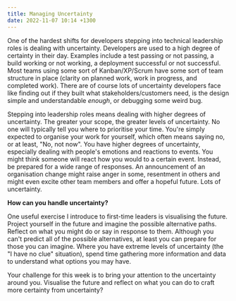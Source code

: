 ```yaml
---
title: Managing Uncertainty
date: 2022-11-07 10:14 +1300
---
```


One of the hardest shifts for developers stepping into technical leadership roles is dealing with uncertainty. Developers are used to a high degree of certainty in their day. Examples include a test passing or not passing, a build working or not working, a deployment successful or not successful. Most teams using some sort of Kanban/XP/Scrum have some sort of team structure in place (clarity on planned work, work in progress, and completed work). There are of course lots of uncertainty developers face like finding out if they built what stakeholders/customers need, is the design simple and understandable _enough_, or debugging some weird bug.

Stepping into leadership roles means dealing with higher degrees of uncertainty. The greater your scope, the greater levels of uncertainty. No one will typically tell you where to prioritise your time. You're simply expected to organise your work for yourself, which often means saying no, or at least, "No, not now". You have higher degrees of uncertainty, especially dealing with people's emotions and reactions to events. You might think someone will react how you would to a certain event. Instead, be prepared for a wide range of responses. An announcement of an organisation change might raise anger in some, resentment in others and might even excite other team members and offer a hopeful future. Lots of uncertainty.

**How can you handle uncertainty?**

One useful exercise I introduce to first-time leaders is visualising the future. Project yourself in the future and imagine the possible alternative paths. Reflect on what you might do or say in response to them. Although you can't predict all of the possible alternatives, at least you can prepare for those you can imagine. Where you have extreme levels of uncertainty (the "I have no clue" situation), spend time gathering more information and data to understand what options you may have.

Your challenge for this week is to bring your attention to the uncertainty around you. Visualise the future and reflect on what you can do to craft more certainty from uncertainty?